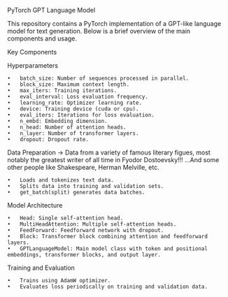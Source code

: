 PyTorch GPT Language Model

This repository contains a PyTorch implementation of a GPT-like language model for text generation. Below is a brief overview of the main components and usage.

Key Components

Hyperparameters

	•	batch_size: Number of sequences processed in parallel.
	•	block_size: Maximum context length.
	•	max_iters: Training iterations.
	•	eval_interval: Loss evaluation frequency.
	•	learning_rate: Optimizer learning rate.
	•	device: Training device (cuda or cpu).
	•	eval_iters: Iterations for loss evaluation.
	•	n_embd: Embedding dimension.
	•	n_head: Number of attention heads.
	•	n_layer: Number of transformer layers.
	•	dropout: Dropout rate.

Data Preparation -> Data from a variety of famous literary figues, most notably the greatest writer of all time in Fyodor Dostoevsky!!! ...And some other people like Shakespeare, Herman Melville, etc.

	•	Loads and tokenizes text data.
	•	Splits data into training and validation sets.
	•	get_batch(split) generates data batches.

Model Architecture

	•	Head: Single self-attention head.
	•	MultiHeadAttention: Multiple self-attention heads.
	•	FeedForward: Feedforward network with dropout.
	•	Block: Transformer block combining attention and feedforward layers.
	•	GPTLanguageModel: Main model class with token and positional embeddings, transformer blocks, and output layer.

Training and Evaluation

	•	Trains using AdamW optimizer.
	•	Evaluates loss periodically on training and validation data.
